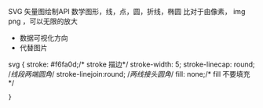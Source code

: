 SVG 矢量图绘制API
数学图形，线，点，圆，折线，椭圆
比对于由像素， img png ，可以无限的放大

- 数据可视化方向
- 代替图片


 svg {
        stroke: #f6fa0d;/* stroke 描边*/
        stroke-width: 5;
        stroke-linecap: round; /*线段两端圆角*/
        stroke-linejoin:round; /*两线接头圆角*/
        fill: none;/* fill 不要填充*/
        
    }